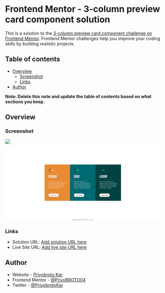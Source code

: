 # Frontend Mentor - 3-column preview card component solution

This is a solution to the [3-column preview card component challenge on Frontend Mentor](https://www.frontendmentor.io/challenges/3column-preview-card-component-pH92eAR2-). Frontend Mentor challenges help you improve your coding skills by building realistic projects. 


## Table of contents

- [Overview](#overview)
  - [Screenshot](#screenshot)
  - [Links](#links)
- [Author](#author)


**Note: Delete this note and update the table of contents based on what sections you keep.**

## Overview

### Screenshot

![](./design/screenshots/mobile-view.png)
![](./design/screenshots/desktop-view.png)



### Links

- Solution URL: [Add solution URL here](https://github.com/PriyoBROTO04/Frontend-Mentor-Projects/tree/main/Project%206)
- Live Site URL: [Add live site URL here](https://priyobroto04.github.io/Frontend-Mentor-Projects/Project%206/index.html)





## Author

- Website - [Priyobroto Kar](https://priyobroto04.github.io/MySite/)
- Frontend Mentor - [@PriyoBROTO04](https://www.frontendmentor.io/profile/PriyoBROTO04)
- Twitter - [@PriyobrotoKar](https://twitter.com/PriyobrotoKar)
